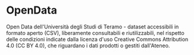 # OpenData
 Open Data dell'Università degli Studi di Teramo - dataset accessibili in formato aperto (CSV), liberamente consultabili e riutilizzabili, nel rispetto delle condizioni indicate dalla licenza d'uso Creative Commons Attribution 4.0 (CC BY 4.0), che riguardano i dati prodotti o gestiti dall'Ateneo.
